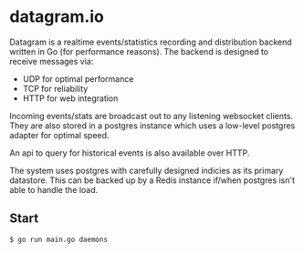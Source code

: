 # datagram.io

Datagram is a realtime events/statistics recording and distribution backend written in Go (for performance reasons).
The backend is designed to receive messages via:

* UDP for optimal performance
* TCP for reliability
* HTTP for web integration

Incoming events/stats are broadcast out to any listening websocket clients. They are also stored in a postgres instance which uses a low-level postgres adapter for optimal speed.

An api to query for historical events is also available over HTTP.

The system uses postgres with carefully designed indicies as its primary datastore. This can be backed up by a Redis instance if/when postgres isn't able to handle the load.

## Start

    $ go run main.go daemons
